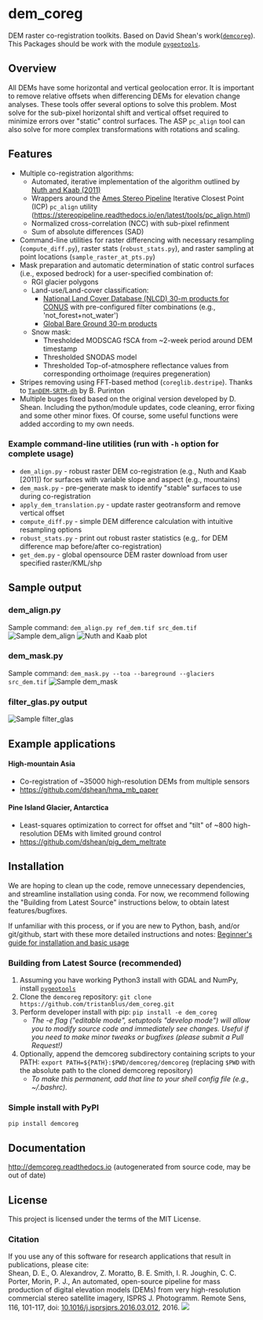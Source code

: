 
# dem_coreg

DEM raster co-registration toolkits. Based on David Shean's work([`demcoreg`](https://github.com/dshean/demcoreg)). This Packages should be work with the module [`pygeotools`](https://github.com/tristanblus/pygeotools).

## Overview
All DEMs have some horizontal and vertical geolocation error.  It is important to remove relative offsets when differencing DEMs for elevation change analyses.  These tools offer several options to solve this problem.  Most solve for the sub-pixel horizontal shift and vertical offset required to minimize errors over "static" control surfaces.  The ASP `pc_align` tool can also solve for more complex transformations with rotations and scaling. 

## Features
- Multiple co-registration algorithms:
    - Automated, iterative implementation of the algorithm outlined by [Nuth and Kaab (2011)](https://www.the-cryosphere.net/5/271/2011/tc-5-271-2011.html)
    - Wrappers around the [Ames Stereo Pipeline](https://ti.arc.nasa.gov/tech/asr/intelligent-robotics/ngt/stereo/) Iterative Closest Point (ICP) `pc_align` utility (https://stereopipeline.readthedocs.io/en/latest/tools/pc_align.html)
    - Normalized cross-correlation (NCC) with sub-pixel refinment
    - Sum of absolute differences (SAD)
- Command-line utilities for raster differencing with necessary resampling (`compute_diff.py`), raster stats (`robust_stats.py`), and raster sampling at point locations (`sample_raster_at_pts.py`)
- Mask preparation and automatic determination of static control surfaces (i.e., exposed bedrock) for a user-specified combination of:
    - RGI glacier polygons
    - Land-use/Land-cover classification:
        - [National Land Cover Database (NLCD) 30-m products for CONUS](https://www.usgs.gov/centers/eros/science/national-land-cover-database?qt-science_center_objects=0#qt-science_center_objects) with pre-configured filter combinations (e.g., 'not_forest+not_water')
        - [Global Bare Ground 30-m products](https://glad.umd.edu/dataset/global-2010-bare-ground-30-m)
    - Snow mask: 
        - Thresholded MODSCAG fSCA from ~2-week period around DEM timestamp
        - Thresholded SNODAS model
        - Thresholded Top-of-atmosphere reflectance values from corresponding orthoimage (requires pregeneration)
- Stripes removing using FFT-based method (`coreglib.destripe`). Thanks to [`TanDEM-SRTM-dh`](https://github.com/bpurinton/TanDEM-SRTM-dh) by B. Purinton
- Multiple buges fixed based on the original version developed by D. Shean. Including the python/module updates, code cleaning, error fixing and some other minor fixes. Of course, some useful functions were added according to my own needs.

### Example command-line utilities (run with `-h` option for complete usage)
- `dem_align.py` - robust raster DEM co-registration (e.g., Nuth and Kaab [2011]) for surfaces with variable slope and aspect (e.g., mountains)
- `dem_mask.py` - pre-generate mask to identify "stable" surfaces to use during co-registration
- `apply_dem_translation.py` - update raster geotransform and remove vertical offset
- `compute_diff.py` - simple DEM difference calculation with intuitive resampling options
- `robust_stats.py` - print out robust raster statistics (e.g,. for DEM difference map before/after co-registration)
- `get_dem.py` - global opensource DEM raster download from user specified raster/KML/shp

## Sample output 
### dem_align.py 
Sample command: `dem_align.py ref_dem.tif src_dem.tif`
![Sample dem_align](docs/20081123_0446_1735796131_1735796132_40m-DEM_hma_nasadem_hgt_lt5m_err_nuth_x+26.19_y+182.36_z-65.52_align_sm.jpg)
![Nuth and Kaab plot](docs/nuth_sample.jpg)

### dem_mask.py
Sample command: `dem_mask.py --toa --bareground --glaciers src_dem.tif`
![Sample dem_mask](docs/dem_mask_example_sm.jpg)

### filter_glas.py output
![Sample filter_glas](docs/20151227_0803_10200100499B7700_10200100496E3000-DEM_32m_glas_sm.jpg)

## Example applications
#### High-mountain Asia
- Co-registration of ~35000 high-resolution DEMs from multiple sensors
- https://github.com/dshean/hma_mb_paper

#### Pine Island Glacier, Antarctica
- Least-squares optimization to correct for offset and "tilt" of ~800 high-resolution DEMs with limited ground control
- https://github.com/dshean/pig_dem_meltrate

## Installation
We are hoping to clean up the code, remove unnecessary dependencies, and streamline installation using conda. For now, we recommend following the "Building from Latest Source" instructions below, to obtain latest features/bugfixes. 

If unfamiliar with this process, or if you are new to Python, bash, and/or git/github, start with these more detailed instructions and notes: [Beginner's guide for installation and basic usage](./docs/beginners_doc.md)

### Building from Latest Source (recommended)
1. Assuming you have working Python3 install with GDAL and NumPy, install [`pygeotools`](https://github.com/tristanblus/pygeotools)
1. Clone the `demcoreg` repository: `git clone https://github.com/tristanblus/dem_coreg.git`
1. Perform developer install with pip: `pip install -e dem_coreg`
    - *The -e flag ("editable mode", setuptools "develop mode") will allow you to modify source code and immediately see changes. Useful if you need to make minor tweaks or bugfixes (please submit a Pull Request!)*
1. Optionally, append the demcoreg subdirectory containing scripts to your PATH: `export PATH=${PATH}:$PWD/demcoreg/demcoreg` (replacing `$PWD` with the absolute path to the cloned demcoreg repository)
    - *To make this permanent, add that line to your shell config file (e.g., ~/.bashrc).* 

### Simple install with PyPI
`pip install demcoreg`
    
## Documentation
http://demcoreg.readthedocs.io (autogenerated from source code, may be out of date)

## License
This project is licensed under the terms of the MIT License.

### Citation
If you use any of this software for research applications that result in publications, please cite:  
Shean, D. E., O. Alexandrov, Z. Moratto, B. E. Smith, I. R. Joughin, C. C. Porter, Morin, P. J., An automated, open-source pipeline for mass production of digital elevation models (DEMs) from very high-resolution commercial stereo satellite imagery, ISPRS J. Photogramm. Remote Sens, 116, 101-117, doi: [10.1016/j.isprsjprs.2016.03.012](https://doi.org/10.1016/j.isprsjprs.2016.03.012), 2016. [<img src="http://wwwimages.adobe.com/content/dam/acom/en/legal/images/badges/Adobe_PDF_file_icon_24x24.png">](docs/Sheanetal_2016_ISPRS.pdf)
